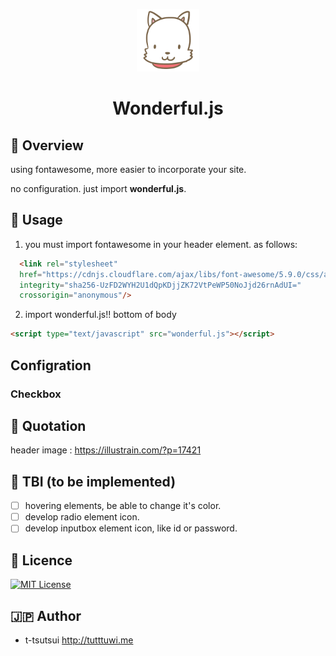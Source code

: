 <p align="center">
  <img style="width: 100px;"src="./src/img/readme-image-dog.png">
  <br/>
  <h1 align="center">Wonderful.js</h1>
</p>

## :eyes: Overview

using fontawesome, more easier to incorporate your site.

no configuration. just import **wonderful.js**.

## :memo: Usage

1. you must import fontawesome in your header element. as follows:

```html
  <link rel="stylesheet"
  href="https://cdnjs.cloudflare.com/ajax/libs/font-awesome/5.9.0/css/all.min.css"
  integrity="sha256-UzFD2WYH2U1dQpKDjjZK72VtPeWP50NoJjd26rnAdUI="
  crossorigin="anonymous"/>
```

2. import wonderful.js!! bottom of body

```html
<script type="text/javascript" src="wonderful.js"></script>
```

## Configration

### Checkbox




## :clap: Quotation

header image : <https://illustrain.com/?p=17421>

## :running: TBI (to be implemented)

- [ ] hovering elements, be able to change it's color.
- [ ] develop radio element icon.
- [ ] develop inputbox element icon, like id or password.

## :ticket: Licence

[![MIT License](http://img.shields.io/badge/license-MIT-blue.svg?style=flat)](LICENSE)

## :jp: Author

- t-tsutsui <http://tutttuwi.me>
